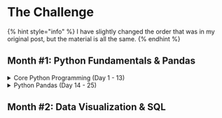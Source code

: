 # The Challenge

{% hint style="info" %}
I have slightly changed the order that was in my original post, but the material is all the same.
{% endhint %}

## Month #1: Python Fundamentals & Pandas

<details>

<summary>Core Python Programming (Day 1 - 13)</summary>

* Day 1
  * Introduction
  * Installing Python
  * Setup & Hello World

<!---->

* Day 2
  * Variables & Data Types
  * Working With Strings
  * Working With Numbers

<!---->

* Day 3
  * Getting Input From Users
  * Lists
  * List Functions

<!---->

* Day 4
  * Tuples
  * Functions
  * Return Statement

<!---->

* Day 5
  * If Statements
  * If Statements & Comparisons
  * Dictionaries

<!---->

* Day 6
  * While Loop
  * For Loops
  * Exponent Function

<!---->

* Day 7
  * 2D Lists & Nested Loops
  * Comments
  * Try / Except

<!---->

* Day 8
  * Reading Files
  * Writing to Files

<!---->

* Day 9
  * Modules & Pip
  * Classes & Objects

<!---->

* Day 10
  * Object Functions
  * Inheritance

<!---->

* Day 11
  * Python Interpreter
  * Building a Basic Calculator
  * Building a better Calculator

<!---->

* Day 12
  * Mad Libs Game
  * Building a Guessing Game

<!---->

* Day 13
  * Building a Translator
  * Building a Multiple Choice Quiz

</details>

<details>

<summary>Python Pandas (Day 14 - 25)</summary>

* Day 14 - Getting Started with Data Analysis - Installation and Loading Data
* Day 15 - DataFrame and Series Basics - Selecting Rows and Columns
* Day 16 - Indexes - How to Set, Reset, and Use Indexes
* Day 17 - Filtering - Using Conditionals to Filter Rows and Columns
* Day 18 + 19 - Updating Rows and Columns - Modifying Data Within DataFrames
* Day 20 + 21 - Add/Remove Rows and Columns From DataFrames
* Day 22 - Sorting Data
* Day 23 +24 - Grouping and Aggregating - Analyzing and Exploring Your Data
* Day 25 + 26 - Cleaning Data - Casting Datatypes and Handling Missing Values
* Day 27 + 28 - Working with Dates and Time Series Data
* Day 29 + 30 - Reading/Writing Data to Different Sources - Excel, JSON, SQL, Etc

</details>

## Month #2: Data Visualization & SQL





